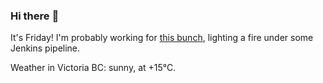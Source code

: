 ### Hi there :wave:

It's Friday! I'm probably working for [this bunch](https://github.com/kohofinancial), lighting a fire under some Jenkins pipeline.

Weather in Victoria BC: sunny, at +15°C.
